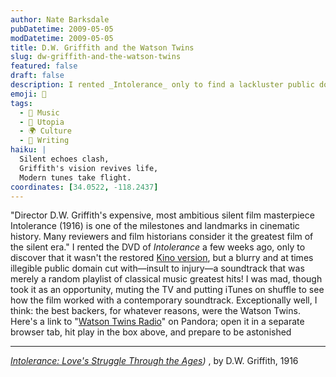 ```yaml
---
author: Nate Barksdale
pubDatetime: 2009-05-05
modDatetime: 2009-05-05
title: D.W. Griffith and the Watson Twins
slug: dw-griffith-and-the-watson-twins
featured: false
draft: false
description: I rented _Intolerance_ only to find a lackluster public domain cut, but I turned it into a unique experience with my own soundtrack.
emoji: 🎥
tags:
  - 🎵 Music
  - 🌆 Utopia
  - 🌍 Culture
  - 📝 Writing
haiku: |
  Silent echoes clash,  
  Griffith's vision revives life,  
  Modern tunes take flight.
coordinates: [34.0522, -118.2437]
---
```


"Director D.W. Griffith's expensive, most ambitious silent film masterpiece Intolerance (1916) is one of the milestones and landmarks in cinematic history. Many reviewers and film historians consider it the greatest film of the silent era." I rented the DVD of _Intolerance_ a few weeks ago, only to discover that it wasn't the restored [Kino version](https://www.google.com/search?q=%22Kino%20version%22%20amazon.com), but a blurry and at times illegible public domain cut with—insult to injury—a soundtrack that was merely a random playlist of classical music greatest hits! I was mad, though took it as an opportunity, muting the TV and putting iTunes on shuffle to see how the film worked with a contemporary soundtrack. Exceptionally well, I think: the best backers, for whatever reasons, were the Watson Twins. Here's a link to "[Watson Twins Radio](https://www.google.com/search?q=%22Watson%20Twins%20Radio%22%20broadcaster.pandora.com)" on Pandora; open it in a separate browser tab, hit play in the box above, and prepare to be astonished

---

_[Intolerance: Love's Struggle Through the Ages](https://www.google.com/search?q=%22Intolerance%3A%20Love%27s%20Struggle%20Through%20the%20Ages%22%20en.wikipedia.org))_ , by D.W. Griffith, 1916

